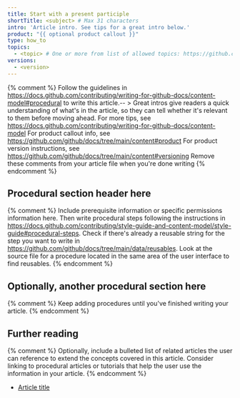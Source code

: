 ```yaml
---
title: Start with a present participle
shortTitle: <subject> # Max 31 characters
intro: 'Article intro. See tips for a great intro below.'
product: "{{ optional product callout }}"
type: how_to
topics:
  - <topic> # One or more from list of allowed topics: https://github.com/github/docs/blob/main/data/allowed-topics.js
versions:
  - <version>
---
```


{% comment %}
Follow the guidelines in https://docs.github.com/contributing/writing-for-github-docs/content-model#procedural to write this article.-- >
Great intros give readers a quick understanding of what's in the article, so they can tell whether it's relevant to them before moving ahead. For more tips, see https://docs.github.com/contributing/writing-for-github-docs/content-model
For product callout info, see https://github.com/github/docs/tree/main/content#product
For product version instructions, see https://github.com/github/docs/tree/main/content#versioning
Remove these comments from your article file when you're done writing
{% endcomment %}

## Procedural section header here

{% comment %}
Include prerequisite information or specific permissions information here.
Then write procedural steps following the instructions in https://docs.github.com/contributing/style-guide-and-content-model/style-guide#procedural-steps.
Check if there's already a reusable string for the step you want to write in https://github.com/github/docs/tree/main/data/reusables. Look at the source file for a procedure located in the same area of the user interface to find reusables.
{% endcomment %}

## Optionally, another procedural section here

{% comment %}
Keep adding procedures until you've finished writing your article.
{% endcomment %}

## Further reading

{% comment %}
Optionally, include a bulleted list of related articles the user can reference to extend the concepts covered in this article. Consider linking to procedural articles or tutorials that help the user use the information in your article.
{% endcomment %}

- [Article title](article-URL)
